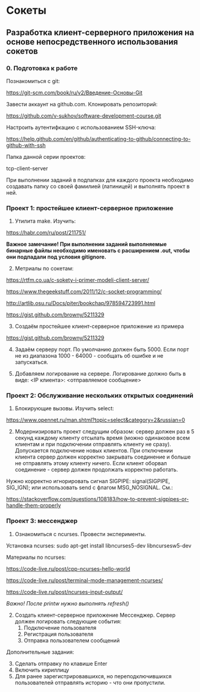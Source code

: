 # Сокеты
## Разработка клиент-серверного приложения на основе непосредственного использования сокетов

### 0. Подготовка к работе

Познакомиться с git:

https://git-scm.com/book/ru/v2/Введение-Основы-Git

Завести аккаунт на github.com. Клонировать репозиторий:

https://github.com/v-sukhov/software-development-course.git

Настроить аутентифкацию с использованием SSH-ключа:

https://help.github.com/en/github/authenticating-to-github/connecting-to-github-with-ssh

Папка данной серии проектов:

tcp-client-server

При выполнении заданий в подпапках для каждого проекта необходимо создавать папку со своей фамилией (латиницей) и выполнять проект в ней.

### Проект 1: простейшее клиент-серверное приложение

1. Утилита make. Изучить:

https://habr.com/ru/post/211751/

**Важное замечание! При выполнении заданий выполняемые бинарные файлы необходимо именовать с расширением .out, чтобы они подпадали под условия gitignore.**

2. Метриалы по сокетам:

https://rtfm.co.ua/c-sokety-i-primer-modeli-client-server/

https://www.thegeekstuff.com/2011/12/c-socket-programming/

http://artlib.osu.ru/Docs/piter/bookchap/978594723991.html

https://gist.github.com/browny/5211329


3. Создаём простейшее клиент-серверное приложение из примера

https://gist.github.com/browny/5211329

4. Задаём серверу порт. По умолчанию должен быть 5000. Если порт не из диапазона 1000 - 64000 - сообщать об ошибке и не запускаться.

5. Добавляем логирование на сервере. Логирование должно быть в виде:
<IP клиента>: <отправляемое сообщение>


### Проект 2: Обслуживание нескольких открытых соединений

1. Блокирующие вызовы. Изучить select:

https://www.opennet.ru/man.shtml?topic=select&category=2&russian=0

2. Модернизировать проект следущим образом: сервер должен раз в 5 секунд каждому клиенту отсылать время (можно одинаковое всем клиентам и
при подключении отправлять клиенту не сразу). Допускается подключение новых клиентов. При отключении клиента сервер должен корректно закрывать
соединение и больше не отправлять этому клиенту ничего. Если клиент оборвал соединение - сервер должен продолжать корректно работать.

Нужно корректно игнорировать сигнал SIGPIPE:
	signal(SIGPIPE, SIG_IGN);
или использовать send с флагом MSG_NOSIGNAL. См.:

https://stackoverflow.com/questions/108183/how-to-prevent-sigpipes-or-handle-them-properly
		

### Проект 3: мессенджер

1. Ознакомиться с ncurses. Провести эксперименты.

Установка ncurses:
	sudo apt-get install libncurses5-dev libncursesw5-dev

Материалы по ncurses:

https://code-live.ru/post/cpp-ncurses-hello-world

https://code-live.ru/post/terminal-mode-management-ncurses/

https://code-live.ru/post/ncurses-input-output/

*Важно! После printw нужно выполнять refresh()*

2. Создать клиент-серверное приложение Мессенджер. Сервер должен логировать следующие события:
	1. Подключение пользователя
	2. Регистрация пользователя
	3. Отправка пользователем сообщений

Дополнительные задания:

3. Сделать отправку по клавише Enter
4. Включить кириллицу
5. Для ранее зарегистрировавшихся, но переподключившихся пользователей отправлять историю - что они пропустили.
	


	
	
	
	
